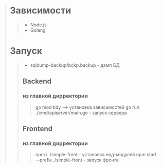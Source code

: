 ># Зависимости
>> - Node.js
>> - Golang
># Запуск
>> - sqldump-backup/bckp.backup - дамп БД 
>> ## Backend 
>>### из главной дирректории 
>>> go mod tidy --> установка зависимостей
>>> go run ./cmd/apiserver/main.go - запуск сервера
>> ## Frontend
>>### из главной дирректории
>>>  npm i ./simple-front - установка нод-модулей
>>> npm start --prefix ./simple-front - запуск фронта
